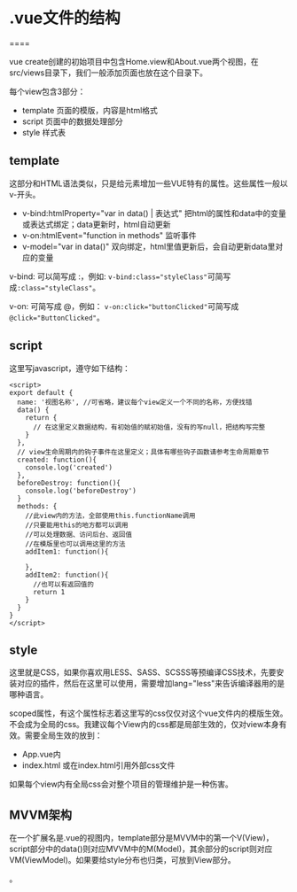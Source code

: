 # .vue文件的结构
====

vue create创建的初始项目中包含Home.view和About.vue两个视图，在src/views目录下，我们一般添加页面也放在这个目录下。

每个view包含3部分：

* template  页面的模版，内容是html格式
* script   页面中的数据处理部分
* style   样式表

## template
这部分和HTML语法类似，只是给元素增加一些VUE特有的属性。这些属性一般以v-开头。

* v-bind:htmlProperty="var in data() | 表达式" 把html的属性和data中的变量或表达式绑定；data更新时，html自动更新
* v-on:htmlEvent="function in methods" 监听事件
* v-model="var in data()" 双向绑定，html里值更新后，会自动更新data里对应的变量

v-bind: 可以简写成 :，例如: `v-bind:class="styleClass"`可简写成`:class="styleClass"`。

v-on: 可简写成 @，例如： `v-on:click="buttonClicked"`可简写成`@click="ButtonClicked"`。

## script

这里写javascript，遵守如下结构：

```vue
<script>
export default {
  name: '视图名称', //可省略，建议每个view定义一个不同的名称，方便找错
  data() {
    return {
      // 在这里定义数据结构，有初始值的赋初始值，没有的写null，把结构写完整
    }
  },
  // view生命周期内的钩子事件在这里定义；具体有哪些钩子函数请参考生命周期章节
  created: function(){
    console.log('created')
  },
  beforeDestroy: function(){
    console.log('beforeDestroy')
  }
  methods: {
    //此view内的方法，全部使用this.functionName调用
    //只要能用this的地方都可以调用
    //可以处理数据、访问后台、返回值
    //在模版里也可以调用这里的方法
    addItem1: function(){
      
    },
    addItem2: function(){
      //也可以有返回值的
      return 1
    }
  }
}
</script>

```

## style

这里就是CSS，如果你喜欢用LESS、SASS、SCSSS等预编译CSS技术，先要安装对应的插件，然后在这里可以使用，需要增加lang="less"来告诉编译器用的是哪种语言。

scoped属性，有这个属性标志着这里写的css仅仅对这个vue文件内的模版生效。不会成为全局的css。我建议每个View内的css都是局部生效的，仅对view本身有效。需要全局生效的放到：
 
* App.vue内
* index.html 或在index.html引用外部css文件

如果每个view内有全局css会对整个项目的管理维护是一种伤害。

## MVVM架构

在一个扩展名是.vue的视图内，template部分是MVVM中的第一个V(View)，script部分中的data()则对应MVVM中的M(Model)，其余部分的script则对应VM(ViewModel)。如果要给style分布也归类，可放到View部分。

。
